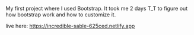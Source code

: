 My first project where I used Bootstrap. It took me 2 days T_T to figure out how bootstrap work and how to customize it.

live here:
https://incredible-sable-625ced.netlify.app
